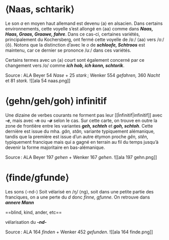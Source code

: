 # ⟨Naas, schtarik⟩

Le son *a* en moyen haut allemand est devenu ⟨a⟩ en alsacien. Dans certains environnements, cette voyelle s’est allongé en ⟨aa⟩ comme dans ***Naas, Haas, Graas, Graawe, fahre***. Dans ce cas-ci, certaines variétés, principalement du Kochersberg, ont fermé cette voyelle de /ɒː/ ⟨aa⟩ vers /oː/ ⟨ô⟩. Notons que la distinction d’avec le *o* de ***schloofe, Schtroos*** est maintenu, car ce dernier se prononce /ʊː/ dans ces variétés.

Certains termes avec un ⟨a⟩ court sont également concerné par ce changement vers /o/ comme ***ich hob, ich konn, schtorik***.

Source : ALA Beyer 54 *Nase* + 25 *stark* ; Wenker 554 *gefahren,* 360 *Nacht* et 81 *stark.*
![[ala 54 naas.png]]

# ⟨gehn/geh/goh⟩ infinitif

Une dizaine de verbes courants ne forment pas leur [[İnfinitif|infinitif]] avec ***-e***, mais avec ***-n*** ou ***-∅*** selon le cas. Sur cette carte, on trouve en outre la zone de frontière entre les variantes ***geh, schteh*** et ***goh, schtoh***. Cette dernière est issue du mha. *gân, stân,* variante typiquement alémanique, tandis que la première est issue d’un autre étymon proche *gên, stên*, typiquement francique mais qui a gagné en terrain au fil du temps jusqu’à devenir la forme majoritaire en bas-alémanique.

Source : ALA Beyer 197 *gehen* + Wenker 167 *gehen*.
![[ala 197 gehn.png]]

# ⟨finde/gfunde⟩

Les sons ⟨-nd-⟩ 
Soit vélarisé en /ŋ/ ⟨ng⟩, soit dans une petite partie des franciques, on a une perte du *d* donc *finne, gfunne*. On retrouve dans ***annere Mann***

==blind, kind, ander, etc==

vélarisation du ***-nd-***

Source : ALA 164 *finden* + Wenker 452 *gefunden*.
![[ala 164 finde.png]]


